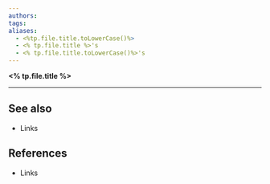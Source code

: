 ```yaml
---
authors: 
tags: 
aliases:
  - <%tp.file.title.toLowerCase()%>
  - <% tp.file.title %>'s
  - <% tp.file.title.toLowerCase()%>'s
---
```

**<% tp.file.title %>** 

---
## See also
- Links

## References
- Links